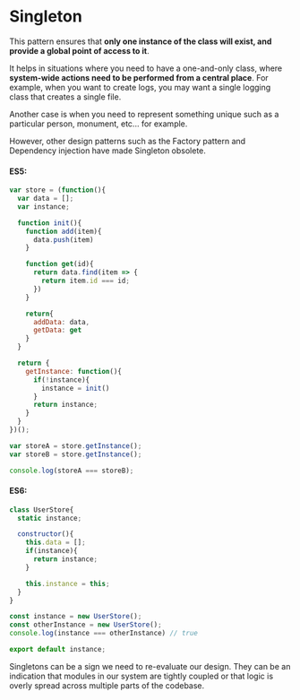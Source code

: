 # Singleton

This pattern ensures that **only one instance of the class will exist, and provide a global point of access to it**.

It helps in situations where you need to have a one-and-only class, where **system-wide actions need to be performed from a central place**. For example, when you want to create logs, you may want a single logging class that creates a single file.

Another case is when you need to represent something unique such as a particular person, monument, etc... for example.

However, other design patterns such as the Factory pattern and Dependency injection have made Singleton obsolete.

#### ES5:

```javascript
var store = (function(){
  var data = [];
  var instance;

  function init(){
    function add(item){
      data.push(item)
    }

    function get(id){
      return data.find(item => {
        return item.id === id;
      })
    }

    return{
      addData: data,
      getData: get
    }
  }

  return {
    getInstance: function(){
      if(!instance){
        instance = init()
      }
      return instance;
    }
  }
})();

var storeA = store.getInstance();
var storeB = store.getInstance();

console.log(storeA === storeB);
```

#### ES6:

```javascript
class UserStore{
  static instance;

  constructor(){
    this.data = [];
    if(instance){
      return instance;
    }

    this.instance = this;
  }
}

const instance = new UserStore();
const otherInstance = new UserStore();
console.log(instance === otherInstance) // true

export default instance;
```

Singletons can be a sign we need to re-evaluate our design. They can be an indication that modules in our system are tightly coupled or that logic is overly spread across multiple parts of the codebase.
